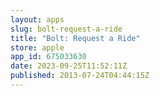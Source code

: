 ```yaml
---
layout: apps
slug: bolt-request-a-ride
title: "Bolt: Request a Ride"
store: apple
app_id: 675033630
date: 2023-09-25T11:52:11Z
published: 2013-07-24T04:44:15Z
---
```

